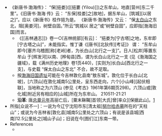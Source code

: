 - 《新唐书·渤海传》： “保[挹娄]([[挹婁 (Yilou)]])之东牟山，地直[营州]东二千里”。《旧唐书·渤海 传》云： “东保[桂娄]之[故地]，据东牟山，[筑城][以居之]”。应以《新唐书》桂作挹为是。 《新唐书·渤海传》又云： “保[太白山](((HkWti-9OH)))之东北，阻[奥娄河]，树壁自固。”所云“筑城以 居之”或“树壁自固”，应即指[渤海旧国]而言。
    - 《[[吉林通志]]》卷一○[吉林统部][有云]： “挹娄为[宁古塔]之地，东牟即[宁古塔之山]”，未能指实。惟丁谦《[唐书][北狄传][考证]》 谓： “东牟山即今[塞齐乌稽图]称[老岭]者，为长白山[北行之一支]”。日人[松井]等置东牟山 于[辉发河]以南、[桦甸县]西，谓为长白山北行之一支 (见《渤海国之疆域》，载《满州历史地理》卷1页440)，[实则为]长白山[西北行之一支]，与史载 “保太白山之东北” 不合，故不足取。
    - 按[渤海旧国遗址](https://mall.cnki.net/reference/ref_readeritem.aspx?bid=r201203050&recid=r2012030500000330)可能在今吉林敦化县南“敖东城”。敦化位于长白山[北坡]，[六顶山]在敦化城南5公里处，呈东西走向，六个[小山峰][起伏相联]，当地称之为六顶山 (参见《考古》1961年第6期页298)。六顶山或[敦化城]附近另有相应的[山城]所在为东牟山。
210511-21:21
    - **沿革**: 唐[总章元年](668)高丽亡后，[粟末靺鞨]首领[大氏]曾[率众][保据此山]。[1](((7U_T9tdz3)))
- 所指[众说不一]：一说为今辽宁沈阳市东[清太祖][努尔哈赤墓](史称[福陵]，今曰[东陵])所在的“天柱山”；或说为今吉林省[敦化县]城南5公里处之六顶山；有说是该县城[西南]12.5公里处之[城山子山]；旧说在今[图们江]东南一带。
- References
    - [1]: 高文德主编．《中国少数民族史大辞典》：吉林教育出版社，1995年12月：第512页
